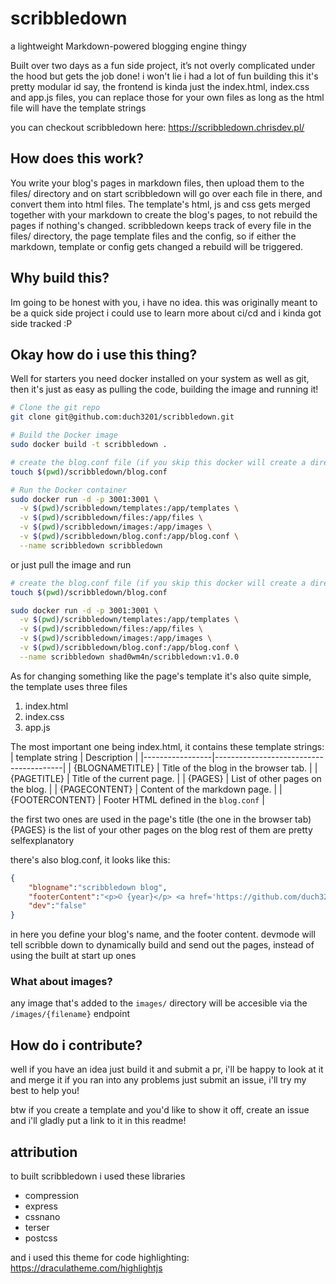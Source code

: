 # scribbledown
a lightweight Markdown-powered blogging engine thingy

Built over two days as a fun side project, it’s not overly complicated under the hood but gets the job done! i won't lie i had a lot of fun building this
it's pretty modular id say, the frontend is kinda just the index.html, index.css and app.js files, you can replace those for your own files as long as the html file will have the template strings

you can checkout scribbledown here:
https://scribbledown.chrisdev.pl/

## How does this work?

You write your blog's pages in markdown files, then upload them to the files/ directory and on start scribbledown will go over each file in there, 
and convert them into html files. 
The template's html, js and css gets merged together with your markdown to create the blog's pages, to not rebuild the pages if nothing's changed.
scribbledown keeps track of every file in the files/ directory, the page template files and the config, so if either the markdown, template or config gets changed a rebuild will be triggered.


## Why build this?
Im going to be honest with you, i have no idea. this was originally meant to be a quick side project i could use to learn more about ci/cd and i kinda got side tracked :P

## Okay how do i use this thing?

Well for starters you need docker installed on your system as well as git, then it's just as easy as pulling the code, building the image and running it!

```sh
# Clone the git repo
git clone git@github.com:duch3201/scribbledown.git

# Build the Docker image
sudo docker build -t scribbledown .

# create the blog.conf file (if you skip this docker will create a directory with the same name)
touch $(pwd)/scribbledown/blog.conf

# Run the Docker container
sudo docker run -d -p 3001:3001 \
  -v $(pwd)/scribbledown/templates:/app/templates \
  -v $(pwd)/scribbledown/files:/app/files \
  -v $(pwd)/scribbledown/images:/app/images \
  -v $(pwd)/scribbledown/blog.conf:/app/blog.conf \
  --name scribbledown scribbledown

```

or just pull the image and run
```sh
# create the blog.conf file (if you skip this docker will create a directory with the same name)
touch $(pwd)/scribbledown/blog.conf

sudo docker run -d -p 3001:3001 \
  -v $(pwd)/scribbledown/templates:/app/templates \
  -v $(pwd)/scribbledown/files:/app/files \
  -v $(pwd)/scribbledown/images:/app/images \
  -v $(pwd)/scribbledown/blog.conf:/app/blog.conf \
  --name scribbledown shad0wm4n/scribbledown:v1.0.0
```

As for changing something like the page's template it's also quite simple, the template uses three files
1. index.html
2. index.css
3. app.js

The most important one being index.html, it contains these template strings:
| template string | Description                            |
|-----------------|----------------------------------------|
| {BLOGNAMETITLE} | Title of the blog in the browser tab.  |
| {PAGETITLE}     | Title of the current page.             |
| {PAGES}         | List of other pages on the blog.       |
| {PAGECONTENT}   | Content of the markdown page.          |
| {FOOTERCONTENT} | Footer HTML defined in the `blog.conf` |


the first two ones are used in the page's title (the one in the browser tab)
{PAGES} is the list of your other pages on the blog
rest of them are pretty selfexplanatory

there's also blog.conf, it looks like this:
```json
{
    "blogname":"scribbledown blog",
    "footerContent":"<p>© {year}</p> <a href='https://github.com/duch3201'>shadowman</a>",
    "dev":"false"
}

```

in here you define your blog's name, and the footer content.
devmode will tell scribble down to dynamically build and send out the pages, instead of using the built at start up ones

### What about images?
any image that's added to the `images/` directory will be accesible via the `/images/{filename}` endpoint

## How do i contribute?

well if you have an idea just build it and submit a pr, i'll be happy to look at it and merge it
if you ran into any problems just submit an issue, i'll try my best to help you!

btw if you create a template and you'd like to show it off, create an issue and i'll gladly put a link to it in this readme!

## attribution

to built scribbledown i used these libraries
* compression
* express
* cssnano
* terser
* postcss

and i used this theme for code highlighting:
https://draculatheme.com/highlightjs